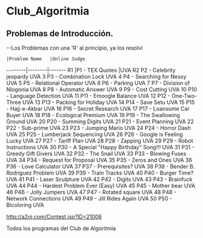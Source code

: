 # Club_Algoritmia
## Problemas de Introducción.
--Los Problemas con una 'R' al principio, ya los resolví

 	|Problem Name 	|Online Judge
--------|--------|-------
R1 	|P1 - TEX Quotes 	|UVA
R2 	P2 - Celebrity jeopardy 	UVA
3 	P3 - Combination Lock 	UVA
4 	P4 - Searching for Nessy 	UVA
5 	P5 - Relational Operator 	UVA
6 	P6 - Parking 	UVA
7 	P7 - Division of Nlogonia 	UVA
8 	P8 - Automatic Answer 	UVA
9 	P9 - Cost Cutting 	UVA
10 	P10 - Language Detection 	UVA
11 	P11 - Emoogle Balance 	UVA
12 	P12 - One-Two-Three 	UVA
13 	P13 - Packing for Holiday 	UVA
14 	P14 - Save Setu 	UVA
15 	P15 - Hajj-e-Akbar 	UVA
16 	P16 - Secret Research 	UVA
17 	P17 - Loansome Car Buyer 	UVA
18 	P18 - Ecological Premium 	UVA
19 	P19 - The Swallowing Ground 	UVA
20 	P20 - Summing Digits 	UVA
21 	P21 - Event Planning 	UVA
22 	P22 - Sub-prime 	UVA
23 	P23 - Jumping Mario 	UVA
24 	P24 - Horror Dash 	UVA
25 	P25 - Lumberjack Sequencing 	UVA
26 	P26 - Google is Feeling Lucky 	UVA
27 	P27 - Tariff Plan 	UVA
28 	P28 - Zapping 	UVA
29 	P29 - Robot Instructions 	UVA
30 	P30 - A Special "Happy Birthday" Song!!! 	UVA
31 	P31 - Greedy Gift Givers 	UVA
32 	P32 - The Snail 	UVA
33 	P33 - Blowing Fuses 	UVA
34 	P34 - Request for Proposal 	UVA
35 	P35 - Zeros and Ones 	UVA
36 	P36 - Love Calculator 	UVA
37 	P37 - Prerequisites? 	UVA
38 	P38 - Bender B. Rodríguez Problem 	UVA
39 	P39 - Train Tracks 	UVA
40 	P40 - Burger Time? 	UVA
41 	P41 - Laser Sculpture 	UVA
42 	P42 - Digits 	UVA
43 	P43 - Brainfuck 	UVA
44 	P44 - Hardest Problem Ever (Easy) 	UVA
45 	P45 - Mother bear 	UVA
46 	P46 - Jolly Jumpers 	UVA
47 	P47 - Rotated square 	UVA
48 	P48 - Network Connections 	UVA
49 	P49 - Jill Rides Again 	UVA
50 	P50 - Bicoloring 	UVA

http://a2oj.com/Contest.jsp?ID=21006

Todos los programas del Club de Algoritmia
